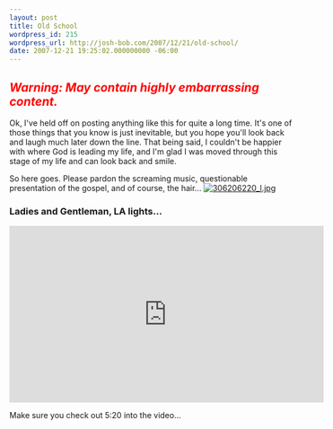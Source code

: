 ```yaml
---
layout: post
title: Old School
wordpress_id: 215
wordpress_url: http://josh-bob.com/2007/12/21/old-school/
date: 2007-12-21 19:25:02.000000000 -06:00
---
```

<h2><font color="#ff0000"><em>Warning: May contain highly embarrassing content.</em></font></h2>
Ok, I've held off on posting anything like this for quite a long time. It's one of those things that you know is just inevitable, but you hope you'll look back and laugh much later down the line. That being said, I couldn't be happier with where God is leading my life, and I'm glad I was moved through this stage of my life and can look back and smile.

So here goes. Please pardon the screaming music, questionable presentation of the gospel, and of course, the hair...
<a href="http://joshferrara.com/wp-content/uploads/2007/12/306206220_l.jpg" title="306206220_l.jpg"><img src="http://joshferrara.com/wp-content/uploads/2007/12/306206220_l.thumbnail.jpg" alt="306206220_l.jpg" /></a>
<h3>Ladies and Gentleman, <strong>LA lights...</strong></h3>

<iframe width="560" height="315" src="https://www.youtube.com/embed/RsG9y18q7wQ" title="YouTube video player" frameborder="0" allow="accelerometer; autoplay; clipboard-write; encrypted-media; gyroscope; picture-in-picture" allowfullscreen></iframe>

Make sure you check out 5:20 into the video...
